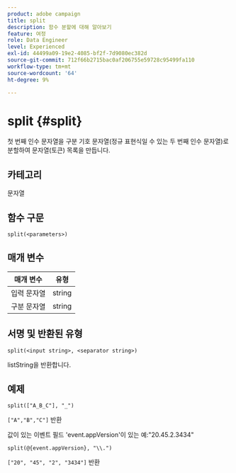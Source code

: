 ```yaml
---
product: adobe campaign
title: split
description: 함수 분할에 대해 알아보기
feature: 여정
role: Data Engineer
level: Experienced
exl-id: 44499a09-19e2-4085-bf2f-7d9080ec382d
source-git-commit: 712f66b2715bac0af206755e59728c95499fa110
workflow-type: tm+mt
source-wordcount: '64'
ht-degree: 9%

---
```


# split {#split}

첫 번째 인수 문자열을 구분 기호 문자열(정규 표현식일 수 있는 두 번째 인수 문자열)로 분할하여 문자열(토큰) 목록을 만듭니다.

## 카테고리

문자열

## 함수 구문

`split(<parameters>)`

## 매개 변수

| 매개 변수 | 유형 |
|-----------|------------------|
| 입력 문자열 | string |
| 구분 문자열 | string |

## 서명 및 반환된 유형

`split(<input string>, <separator string>)`

listString을 반환합니다.

## 예제

`split(["A_B_C"], "_")`

`["A","B","C"]` 반환

값이 있는 이벤트 필드 &#39;event.appVersion&#39;이 있는 예:&quot;20.45.2.3434&quot;

`split(@{event.appVersion}, "\\.")`

`["20", "45", "2", "3434"]` 반환
